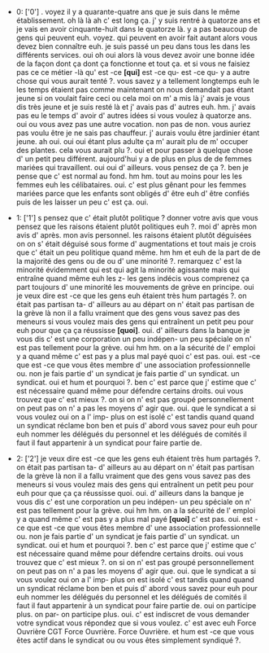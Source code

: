  * 0: ['0']
	.
	 voyez il y a quarante-quatre ans que je suis dans le même établissement.
	 oh là là ah c' est long ça.
	 j' y suis rentré à quatorze ans et je vais en avoir cinquante-huit dans le quatorze là.
	 y a pas beaucoup de gens qui peuvent euh.
	 voyez.
	 qui peuvent en avoir fait autant alors vous devez bien connaître euh.
	 je suis passé un peu dans tous les dans les différents services.
	 oui oh oui alors là vous devez avoir une bonne idée de la façon dont ça dont ça fonctionne et tout ça.
	 et si vous ne faisiez pas ce ce métier -là qu' est -ce **[qui]** est -ce qu- est -ce qu- y a autre chose qui vous aurait tenté ?.
	 vous savez y a tellement longtemps euh le les temps étaient pas comme maintenant on nous demandait pas étant jeune si on voulait faire ceci ou cela moi on m' a mis là j' avais je vous dis très jeune et je suis resté là et j' avais pas d' autres euh.
	 hm.
	 j' avais pas eu le temps d' avoir d' autres idées si vous voulez à quatorze ans.
	 oui ou vous avez pas une autre vocation.
	 non pas de non.
	 vous auriez pas voulu être je ne sais pas chauffeur.
	 j' aurais voulu être jardinier étant jeune.
	 ah oui.
	 oui oui étant plus adulte ça m' aurait plu de m' occuper des plantes.
	 cela vous aurait plu ?.
	 oui et pour passer à quelque chose d' un petit peu différent.
	 aujourd'hui y a de plus en plus de de femmes mariées qui travaillent.
	 oui oui d' ailleurs.
	 vous pensez de ça ?.
	 ben je pense que c' est normal au fond.
	 hm hm.
	 tout au moins pour les les femmes euh les célibataires.
	 oui.
	 c' est plus gênant pour les femmes mariées parce que les enfants sont obligés d' être euh d' être confiés puis de les laisser un peu c' est ça.
	 oui.
	
 * 1: ['1']
	s pensez que c' était plutôt politique ? donner votre avis que vous pensez que les raisons étaient plutôt politiques euh ?.
	 moi d' après mon avis d' après.
	 mon avis personnel.
	 les raisons étaient plutôt déguisées on on s' était déguisé sous forme d' augmentations et tout mais je crois que c' était un peu politique quand même.
	 hm hm et euh de la part de de la majorité des gens ou de ou d' une minorité ?.
	 remarquez c' est la minorité évidemment qui est qui agit la minorité agissante mais qui entraîne quand même euh les z- les gens indécis vous comprenez ça part toujours d' une minorité les mouvements de grève en principe.
	 oui je veux dire est -ce que les gens euh étaient très hum partagés ?.
	 on était pas partisan ta- d' ailleurs au au départ on n' était pas partisan de la grève là non il a fallu vraiment que des gens vous savez pas des meneurs si vous voulez mais des gens qui entraînent un petit peu pour euh pour que ça ça réussisse **[quoi]**.
	 oui.
	 d' ailleurs dans la banque je vous dis c' est une corporation un peu indépen- un peu spéciale on n' est pas tellement pour la grève.
	 oui hm hm.
	 on a la sécurité de l' emploi y a quand même c' est pas y a plus mal payé quoi c' est pas.
	 oui.
	 est -ce que est -ce que vous êtes membre d' une association professionnelle ou.
	 non je fais partie d' un syndicat je fais partie d' un syndicat.
	 un syndicat.
	 oui et hum et pourquoi ?.
	 ben c' est parce que j' estime que c' est nécessaire quand même pour défendre certains droits.
	 oui vous trouvez que c' est mieux ?.
	 on si on n' est pas groupé personnellement on peut pas on n' a pas les moyens d' agir que.
	 oui.
	 que le syndicat a si vous voulez oui on a l' imp- plus on est isolé c' est tandis quand quand un syndicat réclame bon ben et puis d' abord vous savez pour euh pour euh nommer les délégués du personnel et les délégués de comités il faut il faut appartenir à un syndicat pour faire partie de.
	
 * 2: ['2']
	 je veux dire est -ce que les gens euh étaient très hum partagés ?.
	 on était pas partisan ta- d' ailleurs au au départ on n' était pas partisan de la grève là non il a fallu vraiment que des gens vous savez pas des meneurs si vous voulez mais des gens qui entraînent un petit peu pour euh pour que ça ça réussisse quoi.
	 oui.
	 d' ailleurs dans la banque je vous dis c' est une corporation un peu indépen- un peu spéciale on n' est pas tellement pour la grève.
	 oui hm hm.
	 on a la sécurité de l' emploi y a quand même c' est pas y a plus mal payé **[quoi]** c' est pas.
	 oui.
	 est -ce que est -ce que vous êtes membre d' une association professionnelle ou.
	 non je fais partie d' un syndicat je fais partie d' un syndicat.
	 un syndicat.
	 oui et hum et pourquoi ?.
	 ben c' est parce que j' estime que c' est nécessaire quand même pour défendre certains droits.
	 oui vous trouvez que c' est mieux ?.
	 on si on n' est pas groupé personnellement on peut pas on n' a pas les moyens d' agir que.
	 oui.
	 que le syndicat a si vous voulez oui on a l' imp- plus on est isolé c' est tandis quand quand un syndicat réclame bon ben et puis d' abord vous savez pour euh pour euh nommer les délégués du personnel et les délégués de comités il faut il faut appartenir à un syndicat pour faire partie de.
	 oui on participe plus.
	 on par- on participe plus.
	 oui.
	 c' est indiscret de vous demander votre syndicat vous répondez que si vous voulez.
	 c' est avec euh Force Ouvrière CGT Force Ouvrière.
	 Force Ouvrière.
	 et hum est -ce que vous êtes actif dans le syndicat ou ou vous êtes simplement syndiqué ?.
	

